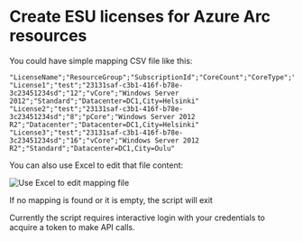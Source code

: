 # Create ESU licenses for Azure Arc resources

You could have simple mapping CSV file like this:

```csv
"LicenseName";"ResourceGroup";"SubscriptionId";"CoreCount";"CoreType";"OS";"LicenseEdition";"Tags"
"License1";"test";"23131saf-c3b1-416f-b78e-3c23451234sd";"12";"vCore";"Windows Server 2012";"Standard";"Datacenter=DC1,City=Helsinki"
"License2";"test";"23131saf-c3b1-416f-b78e-3c23451234sd";"8";"pCore";"Windows Server 2012 R2";"Datacenter";"Datacenter=DC1,City=Helsinki"
"License3";"test";"23131saf-c3b1-416f-b78e-3c23451234sd";"16";"vCore";"Windows Server 2012 R2";"Standard";"Datacenter=DC1,City=Oulu"
```

You can also use Excel to edit that file content:

![Use Excel to edit mapping file](https://github.com/teemu-u/create-esu-license/assets/24694770/9db5bcc0-b4c0-402a-9af3-d9e216bf3e66)

If no mapping is found or it is empty, the script will exit

Currently the script requires interactive login with your credentials to acquire a token to make API calls.
